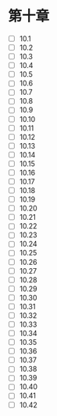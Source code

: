 # 第十章
- [ ] 10.1
- [ ] 10.2
- [ ] 10.3
- [ ] 10.4
- [ ] 10.5
- [ ] 10.6
- [ ] 10.7
- [ ] 10.8
- [ ] 10.9
- [ ] 10.10
- [ ] 10.11
- [ ] 10.12
- [ ] 10.13
- [ ] 10.14
- [ ] 10.15
- [ ] 10.16
- [ ] 10.17
- [ ] 10.18
- [ ] 10.19
- [ ] 10.20
- [ ] 10.21
- [ ] 10.22
- [ ] 10.23
- [ ] 10.24
- [ ] 10.25
- [ ] 10.26
- [ ] 10.27
- [ ] 10.28
- [ ] 10.29
- [ ] 10.30
- [ ] 10.31
- [ ] 10.32
- [ ] 10.33
- [ ] 10.34
- [ ] 10.35
- [ ] 10.36
- [ ] 10.37
- [ ] 10.38
- [ ] 10.39
- [ ] 10.40
- [ ] 10.41
- [ ] 10.42
